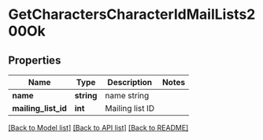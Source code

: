 # GetCharactersCharacterIdMailLists200Ok

## Properties
Name | Type | Description | Notes
------------ | ------------- | ------------- | -------------
**name** | **string** | name string | 
**mailing_list_id** | **int** | Mailing list ID | 

[[Back to Model list]](../README.md#documentation-for-models) [[Back to API list]](../README.md#documentation-for-api-endpoints) [[Back to README]](../README.md)


